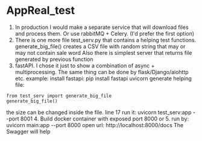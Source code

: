 # AppReal_test
1. In production I would make a separate service that will download files and process them. Or use rabbitMQ + Celery. (I'd prefer the first option)
2. There is one more file test_serv.py that contains a helping test functions.
generate_big_file() creates a CSV file with random string that may or may not contain sale word
Also there is simplest server that returns file generated by previous function
3. fastAPI. I chose it just to show a combination of async + multiprocessing. The same thing can be done by flask/Django/aiohttp etc.
example:
install fastapi: pip install fastapi uvicorn
generate helping file:
```
from test_serv import generate_big_file
generate_big_file()
```
the size can be changed inside the file. line 17
run it: uvicorn test_serv:app --port 8001
4. Build docker container with exposed port 8000
or
5. run by: uvicorn main:app --port 8000
open url: http://localhost:8000/docs
The Swagger will help
